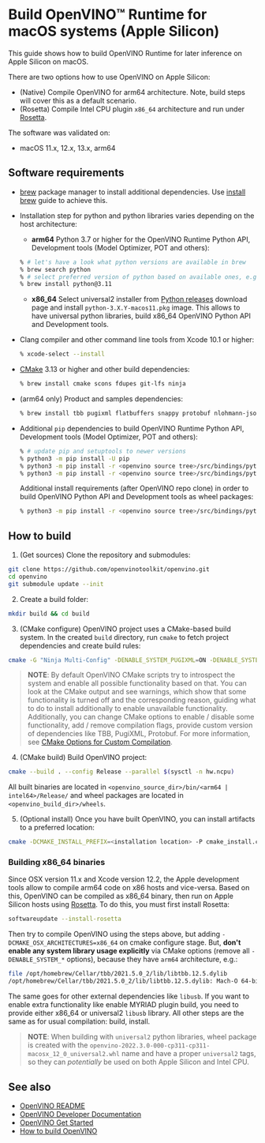 # Build OpenVINO™ Runtime for macOS systems (Apple Silicon)

This guide shows how to build OpenVINO Runtime for later inference on Apple Silicon on macOS.

There are two options how to use OpenVINO on Apple Silicon:
- (Native) Compile OpenVINO for arm64 architecture. Note, build steps will cover this as a default scenario.
- (Rosetta) Compile Intel CPU plugin `x86_64` architecture and run under [Rosetta](https://support.apple.com/en-us/HT211861).

The software was validated on:
- macOS 11.x, 12.x, 13.x, arm64

## Software requirements 

- [brew](https://brew.sh) package manager to install additional dependencies. Use [install brew](https://brew.sh) guide to achieve this.

- Installation step for python and python libraries varies depending on the host architecture:
  - **arm64** Python 3.7 or higher for the OpenVINO Runtime Python API, Development tools (Model Optimizer, POT and others):
  ```sh
  % # let's have a look what python versions are available in brew
  % brew search python
  % # select preferred version of python based on available ones, e.g. 3.11
  % brew install python@3.11
  ```
  - **x86_64** Select universal2 installer from [Python releases](https://www.python.org/downloads/macos/) download page and install `python-3.X.Y-macos11.pkg` image. This allows to have universal python libraries, build x86_64 OpenVINO Python API and Development tools.

- Clang compiler and other command line tools from Xcode 10.1 or higher:
  ```sh
  % xcode-select --install
  ```
- [CMake](https://cmake.org/download/) 3.13 or higher and other build dependencies:
  ```sh
  % brew install cmake scons fdupes git-lfs ninja
  ```
- (arm64 only) Product and samples dependencies:
  ```sh
  % brew install tbb pugixml flatbuffers snappy protobuf nlohmann-json zlib gflags
  ```
- Additional `pip` dependencies to build OpenVINO Runtime Python API, Development tools (Model Optimizer, POT and others):
  ```sh
  % # update pip and setuptools to newer versions
  % python3 -m pip install -U pip
  % python3 -m pip install -r <openvino source tree>/src/bindings/python/requirements.txt
  % python3 -m pip install -r <openvino source tree>/src/bindings/python/src/compatibility/openvino/requirements-dev.txt
  ```
  Additional install requirements (after OpenVINO repo clone) in order to build OpenVINO Python API and Development tools as wheel packages:
  ```sh
  % python3 -m pip install -r <openvino source tree>/src/bindings/python/wheel/requirements-dev.txt
  ```

## How to build

1. (Get sources) Clone the repository and submodules:
```sh
git clone https://github.com/openvinotoolkit/openvino.git
cd openvino
git submodule update --init
```
2. Create a build folder:
```sh
mkdir build && cd build
```
3. (CMake configure) OpenVINO project uses a CMake-based build system. In the created `build` directory, run `cmake` to fetch project dependencies and create build rules:
```sh
cmake -G "Ninja Multi-Config" -DENABLE_SYSTEM_PUGIXML=ON -DENABLE_SYSTEM_SNAPPY=ON -DENABLE_SYSTEM_PROTOBUF=ON ..
```
> **NOTE**: By default OpenVINO CMake scripts try to introspect the system and enable all possible functionality based on that. You can look at the CMake output and see warnings, which show that some functionality is turned off and the corresponding reason, guiding what to do to install additionally to enable unavailable functionality. Additionally, you can change CMake options to enable / disable some functionality, add / remove compilation flags, provide custom version of dependencies like TBB, PugiXML, Protobuf. For more information, see [CMake Options for Custom Compilation](./cmake_options_for_custom_compilation.md).
4. (CMake build) Build OpenVINO project:
```sh
cmake --build . --config Release --parallel $(sysctl -n hw.ncpu)
```
All built binaries are located in `<openvino_source_dir>/bin/<arm64 | intel64>/Release/` and wheel packages are located in `<openvino_build_dir>/wheels`. 

5. (Optional install) Once you have built OpenVINO, you can install artifacts to a preferred location:
```sh
cmake -DCMAKE_INSTALL_PREFIX=<installation location> -P cmake_install.cmake
```

### Building x86_64 binaries

Since OSX version 11.x and Xcode version 12.2, the Apple development tools allow to compile arm64 code on x86 hosts and vice-versa. Based on this, OpenVINO can be compiled as x86_64 binary, then run on Apple Silicon hosts using [Rosetta](https://support.apple.com/en-us/HT211861). To do this, you must first install Rosetta:

```sh
softwareupdate --install-rosetta
```

Then try to compile OpenVINO using the steps above, but adding `-DCMAKE_OSX_ARCHITECTURES=x86_64` on cmake configure stage. But, **don't enable any system library usage explicitly** via CMake options (remove all `-DENABLE_SYSTEM_*` options), because they have `arm64` architecture, e.g.:
```sh
file /opt/homebrew/Cellar/tbb/2021.5.0_2/lib/libtbb.12.5.dylib
/opt/homebrew/Cellar/tbb/2021.5.0_2/lib/libtbb.12.5.dylib: Mach-O 64-bit dynamically linked shared library arm64
```

The same goes for other external dependencies like `libusb`. If you want to enable extra functionality like enable MYRIAD plugin build, you need to provide either x86_64 or universal2 `libusb` library. All other steps are the same as for usual compilation: build, install.

> **NOTE**: When building with `universal2` python libraries, wheel package is created with the `openvino-2022.3.0-000-cp311-cp311-macosx_12_0_universal2.whl` name and have a proper `universal2` tags, so they can *potentially* be used on both Apple Silicon and Intel CPU.

## See also

 * [OpenVINO README](../../README.md)
 * [OpenVINO Developer Documentation](index.md)
 * [OpenVINO Get Started](./get_started.md)
 * [How to build OpenVINO](build.md)